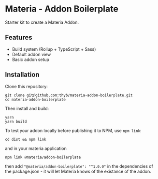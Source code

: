 # Materia - Addon Boilerplate

Starter kit to create a Materia Addon.

## Features

- Build system (Rollup + TypeScript + Sass)
- Default addon view
- Basic addon setup

## Installation

Clone this repository:

```
git clone git@github.com:thyb/materia-addon-boilerplate.git
cd materia-addon-boilerplate
```

Then install and build:

```
yarn
yarn build
```

To test your addon locally before publishing it to NPM, use `npm link`:

```
cd dist && npm link
```

and in your materia application

```
npm link @materia/addon-boilerplate
```

then add `"@materia/addon-boilerplate": "^1.0.0"` in the dependencies of the package.json - it will let Materia knows of the existance of the addon.

